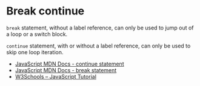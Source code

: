 # Break continue

`break` statement, without a label reference, can only be used to jump out of a loop or a switch block.

`continue` statement, with or without a label reference, can only be used to skip one loop iteration.

- [JavaScript MDN Docs - continue statement](https://developer.mozilla.org/en-US/docs/Web/JavaScript/Reference/Statements/continue)
- [JavaScript MDN Docs - break statement](https://developer.mozilla.org/en-US/docs/Web/JavaScript/Reference/Statements/break)
- [W3Schools – JavaScript Tutorial](https://www.w3schools.com/js/js_break.asp)
